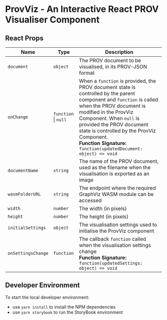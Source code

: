 # ProvViz - An Interactive React PROV Visualiser Component


## React Props

| Name | Type | Description |
| --- | --- | --- |
| `document` | `object` | The PROV document to be visualised, in its PROV-JSON format |
| `onChange` | `function` \| `null` | When a `function` is provided, the PROV document state is controlled by the parent component and `function` is called when the PROV document is modified in the ProvViz Component. When `null` is provided the PROV document state is controlled by the ProvViz Component.<br />**Function Signature:**<br />`function(updatedDocument: object) => void`  |
| `documentName` | `string` | The name of the PROV document, used as the filename when the visualisation is exported as an image |
| `wasmFolderURL` | `string` | The endpoint where the required GraphViz WASM module can be accessed |
| `width` | `number` | The width (in pixels) |
| `height` | `number` | The height (in pixels) |
| `initialSettings` | `object` | The visualisation settings used to initialise the ProvViz component |
| `onSettingsChange` | `function` | The callback `function` called when the visualisation settings change<br />**Function Signature:**<br />`function(updatedSettings: object) => void` |

## Developer Environment

To start the local developer environment:
- use `yarn install` to install the NPM dependencies
- use `yarn storybook` to run the StoryBook environment

